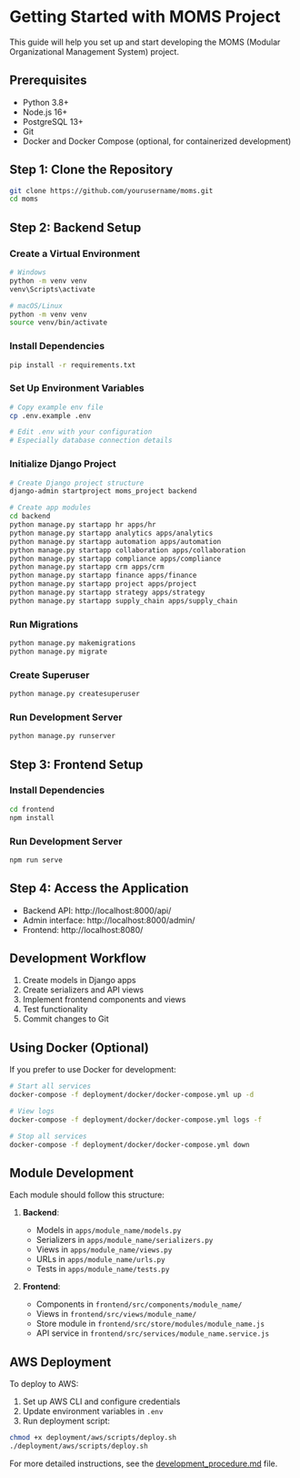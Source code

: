 # Getting Started with MOMS Project

This guide will help you set up and start developing the MOMS (Modular Organizational Management System) project.

## Prerequisites

- Python 3.8+
- Node.js 16+
- PostgreSQL 13+
- Git
- Docker and Docker Compose (optional, for containerized development)

## Step 1: Clone the Repository

```bash
git clone https://github.com/yourusername/moms.git
cd moms
```

## Step 2: Backend Setup

### Create a Virtual Environment

```bash
# Windows
python -m venv venv
venv\Scripts\activate

# macOS/Linux
python -m venv venv
source venv/bin/activate
```

### Install Dependencies

```bash
pip install -r requirements.txt
```

### Set Up Environment Variables

```bash
# Copy example env file
cp .env.example .env

# Edit .env with your configuration
# Especially database connection details
```

### Initialize Django Project

```bash
# Create Django project structure
django-admin startproject moms_project backend

# Create app modules
cd backend
python manage.py startapp hr apps/hr
python manage.py startapp analytics apps/analytics
python manage.py startapp automation apps/automation
python manage.py startapp collaboration apps/collaboration
python manage.py startapp compliance apps/compliance
python manage.py startapp crm apps/crm
python manage.py startapp finance apps/finance
python manage.py startapp project apps/project
python manage.py startapp strategy apps/strategy
python manage.py startapp supply_chain apps/supply_chain
```

### Run Migrations

```bash
python manage.py makemigrations
python manage.py migrate
```

### Create Superuser

```bash
python manage.py createsuperuser
```

### Run Development Server

```bash
python manage.py runserver
```

## Step 3: Frontend Setup

### Install Dependencies

```bash
cd frontend
npm install
```

### Run Development Server

```bash
npm run serve
```

## Step 4: Access the Application

- Backend API: http://localhost:8000/api/
- Admin interface: http://localhost:8000/admin/
- Frontend: http://localhost:8080/

## Development Workflow

1. Create models in Django apps
2. Create serializers and API views
3. Implement frontend components and views
4. Test functionality
5. Commit changes to Git

## Using Docker (Optional)

If you prefer to use Docker for development:

```bash
# Start all services
docker-compose -f deployment/docker/docker-compose.yml up -d

# View logs
docker-compose -f deployment/docker/docker-compose.yml logs -f

# Stop all services
docker-compose -f deployment/docker/docker-compose.yml down
```

## Module Development

Each module should follow this structure:

1. **Backend**:
   - Models in `apps/module_name/models.py`
   - Serializers in `apps/module_name/serializers.py`
   - Views in `apps/module_name/views.py`
   - URLs in `apps/module_name/urls.py`
   - Tests in `apps/module_name/tests.py`

2. **Frontend**:
   - Components in `frontend/src/components/module_name/`
   - Views in `frontend/src/views/module_name/`
   - Store module in `frontend/src/store/modules/module_name.js`
   - API service in `frontend/src/services/module_name.service.js`

## AWS Deployment

To deploy to AWS:

1. Set up AWS CLI and configure credentials
2. Update environment variables in `.env`
3. Run deployment script:

```bash
chmod +x deployment/aws/scripts/deploy.sh
./deployment/aws/scripts/deploy.sh
```

For more detailed instructions, see the [development_procedure.md](development_procedure.md) file.